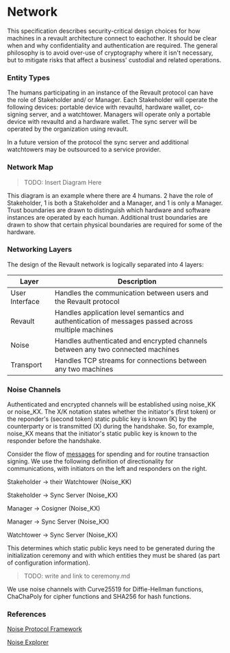 # Network

This specification describes security-critical design choices for how machines in a revault architecture connect to eachother. It should be clear when and why confidentiality and authentication are required. The general philosophy is to avoid over-use of cryptography where it isn't necessary, but to mitigate risks that affect a business' custodial and related operations. 

### Entity Types

The humans participating in an instance of the Revault protocol can have the role of Stakeholder and/ or Manager. Each Stakeholder will operate the following devices: portable device with revaultd, hardware wallet, co-signing server, and a watchtower. Managers will operate only a portable device with revaultd and a hardware wallet. The sync server will be operated by the organization using revault.

In a future version of the protocol the sync server and additional watchtowers may be outsourced to a service provider.

### Network Map 

> TODO: Insert Diagram Here 

This diagram is an example where there are 4 humans. 2 have the role of Stakeholder, 1 is both a Stakeholder and a Manager, and 1 is only a Manager. Trust boundaries are drawn to distinguish which hardware and software instances are operated by each human. Additional trust boundaries are drawn to show that certain physical boundaries are required for some of the hardware.

### Networking Layers

The design of the Revault network is logically separated into 4 layers:

| Layer          | Description                                                                                       |
|----------------|---------------------------------------------------------------------------------------------------|
| User Interface | Handles the communication between users and the Revault protocol                                  |
| Revault        | Handles application level semantics and authentication of messages passed across multiple machines|
| Noise          | Handles authenticated and encrypted channels between any two connected machines                   |
| Transport      | Handles TCP streams for connections between any two machines                                      |

### Noise Channels

Authenticated and encrypted channels will be established using noise_KK or noise_KX. The X/K notation states whether the initiator's (first token) or the reponder's (second token) static public key is known (K) by the counterparty or is transmitted (X) during the handshake. So, for example, noise_KX means that the initiator's static public key is known to the responder before the handshake.

Consider the flow of [messages](https://github.com/re-vault/practical-revault/blob/master/messages.md) for spending and for routine transaction signing. We use the following definition of directionality for communications, with initiators on the left and responders on the right. 

Stakeholder -> their Watchtower (Noise_KK)

Stakeholder -> Sync Server (Noise_KX)

Manager -> Cosigner (Noise_KX)

Manager -> Sync Server (Noise_KX)

Watchtower -> Sync Server (Noise_KX)

This determines which static public keys need to be generated during the initialization ceremony and with which entities they must be shared (as part of configuration information). 

> TODO: write and link to ceremony.md

We use noise channels with Curve25519 for Diffie-Hellman functions, ChaChaPoly for cipher functions and SHA256 for hash functions.

### References

[Noise Protocol Framework](http://noiseprotocol.org/noise.html#application-responsibilities)

[Noise Explorer](https://noiseexplorer.com/patterns/KX/)


